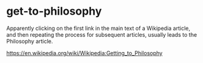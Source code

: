 # get-to-philosophy

Apparently clicking on the first link in the main text of a Wikipedia article, and then repeating the process for subsequent articles, usually leads to the Philosophy article.

https://en.wikipedia.org/wiki/Wikipedia:Getting_to_Philosophy
